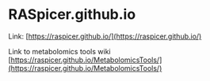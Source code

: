 # RASpicer.github.io

Link: [https://raspicer.github.io/](https://raspicer.github.io/)

Link to metabolomics tools wiki [https://raspicer.github.io/MetabolomicsTools/](https://raspicer.github.io/MetabolomicsTools/)

